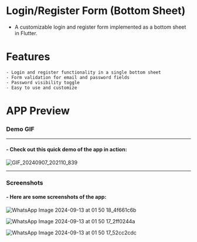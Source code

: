 # Login/Register Form (Bottom Sheet)
  - A customizable login and register form implemented as a bottom sheet in Flutter.


# Features

    - Login and register functionality in a single bottom sheet
    - Form validation for email and password fields
    - Password visibility toggle
    - Easy to use and customize

# APP Preview
### Demo GIF
__________________
#### - Check out this quick demo of the app in action:
![GIF_20240907_202110_839](https://github.com/user-attachments/assets/cb55e55b-819f-44ce-b02d-06e331819c1d)

___________________
### Screenshots

#### - Here are some screenshots of the app:

![WhatsApp Image 2024-09-13 at 01 50 18_4f661c6b](https://github.com/user-attachments/assets/a7ff37a2-274a-4a6e-8306-cb05db3434ad)


![WhatsApp Image 2024-09-13 at 01 50 17_2ff0244a](https://github.com/user-attachments/assets/010e4568-3645-4e38-98f3-1a1f8106a1a1)


![WhatsApp Image 2024-09-13 at 01 50 17_52cc2cdc](https://github.com/user-attachments/assets/f7a21652-4bfb-492f-993e-dbba9feb698f)

